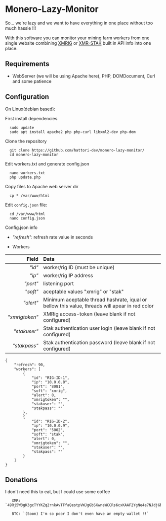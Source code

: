 # Monero-Lazy-Monitor

So... we're lazy and we want to have everything in one place without too much hassle !!!

With this software you can monitor your mining farm workers from one single website combining [XMRIG](https://github.com/xmrig/xmrig) or [XMR-STAK](https://github.com/fireice-uk/xmr-stak) built in API info into one place.

## Requirements 

- WebServer (we will be using Apache here), PHP, DOMDocument, Curl and some patience

## Configuration

On Linux(debian based):

First install dependencies
```
  sudo update
  sudo apt install apache2 php php-curl libxml2-dev php-dom
```
Clone the repository
```
  git clone https://github.com/hattori-dev/monero-lazy-monitor/
  cd monero-lazy-monitor
```
Edit workers.txt and generate config.json
```
  nano workers.txt 
  php update.php
```
Copy files to Apache web server dir
```
  cp * /var/www/html
```
Edit `config.json` file: 
```
  cd /var/www/html
  nano config.json
```
Config.json info

- *"refresh"*: refresh rate value in seconds

- Workers

| Field | Data |
| ---: | :--- |
| *"id"* | worker/rig ID (must be unique) |
| *"ip"* | worker/rig IP address |
| *"port"* | listening port |
| *"soft"* | aceptable values "xmrig" or "stak" |
| *"alert"* | Minimum aceptable thread hashrate, iqual or bellow this value, threads will apear in red color 
| *"xmrigtoken"* | XMRig access-token (leave blank if not configured)
| *"stakuser"* | Stak authentication user login (leave blank if not configured)
| *"stakpass"* | Stak authentication password (leave blank if not configured)
```
{
    "refresh": 90,
    "workers": [
        {
            "id": "RIG-ID-1",
            "ip": "10.0.0.8",
            "port": "8081",
            "soft": "xmrig",
            "alert": 0,
            "xmrigtoken": "",
            "stakuser": "",
            "stakpass": ""
        },
        {
            "id": "RIG-ID-2",
            "ip": "10.0.0.9",
            "port": "5002",
            "soft": "stak",
            "alert": 0,
            "xmrigtoken": "",
            "stakuser": "",
            "stakpass": ""
        }
    ]
}
```
## Donations 

I don't need this to eat, but I could use some coffee
```    
   XMR: `49Rj5W3gK3gcTYYKZq2rnkAvTFfaQestpVWJgGbSXwneWCCRs6cxKAAF2YgNe4e7NJdjGbqUyqMwj38SQfp3V5XmAzrjMdu`
    
   BTC: `(Soon) I'm so poor I don't even have an empty wallet !!`
```
